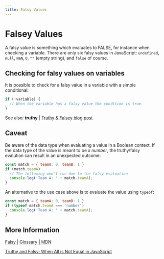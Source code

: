```yaml
---
title: Falsy Values
---
```


# Falsey Values
A falsy value is something which evaluates to FALSE, for instance when checking a variable. There are only six falsy values in JavaScript: `undefined`, `null`, `NaN`, `0`, `""` (empty string), and `false` of course.

## Checking for falsy values on variables
It is possible to check for a falsy value in a variable with a simple conditional:
```javascript
if (!variable) {
  // When the variable has a falsy value the condition is true.
}
```
See also: <a>**truthy**</a> | <a href='http://james.padolsey.com/javascript/truthy-falsey/' target='_blank' rel='nofollow'>Truthy & Falsey blog post</a>

## Caveat
Be aware of the data type when evaluating a value in a Boolean context. If the data type of the value is meant to be a _number_, the truthy/falsy evalution can result in an unexpected outcome:
```javascript
const match = { teamA: 0, teamB: 1 }
if (match.teamA)
  // The following won't run due to the falsy evaluation
  console.log('Team A: ' + match.teamA);
}
```
An alternative to the use case above is to evaluate the value using `typeof`:
```javascript
const match = { teamA: 0, teamB: 1 }
if (typeof match.teamA === 'number')
  console.log('Team A: ' + match.teamA);
}
```

## More Information
[ Falsy | Glossary | MDN](https://developer.mozilla.org/en-US/docs/Glossary/Falsy)

[Truthy and Falsy: When All is Not Equal in JavaScript](https://www.sitepoint.com/javascript-truthy-falsy/)
